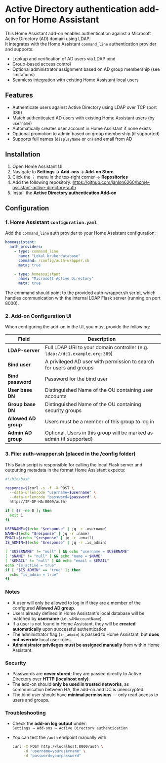 # Active Directory authentication add-on for Home Assistant

This Home Assistant add-on enables authentication against a Microsoft Active Directory (AD) domain using LDAP.  
It integrates with the Home Assistant `command_line` authentication provider and supports:

- Lookup and verification of AD users via LDAP bind
- Group-based access control
- Optional administrator assignment based on AD group membership (see limitations)
- Seamless integration with existing Home Assistant local users

## Features

- Authenticate users against Active Directory using LDAP over TCP (port 389)
- Match authenticated AD users with existing Home Assistant users (by `username`)
- Automatically creates user account in Home Assistant if none exists
- Optional promotion to admin based on group membership (if supported)
- Supports full names (`displayName` or `cn`) and email from AD

## Installation

1. Open Home Assistant UI
2. Navigate to **Settings → Add-ons → Add-on Store**
3. Click the ⋮ menu in the top-right corner → **Repositories**
4. Add the following repository: https://github.com/janlon6260/home-assistant-active-directory-auth
5. Install the **Active Directory authentication Add-on**

## Configuration

### 1. Home Assistant `configuration.yaml`

Add the `command_line` auth provider to your Home Assistant configuration:

```yaml
homeassistant:
  auth_providers:
    - type: command_line
      name: "Lokal brukerdatabase"
      command: /config/auth-wrapper.sh
      meta: true

    - type: homeassistant
      name: "Microsoft Active Directory"
      meta: true
```

The command should point to the provided auth-wrapper.sh script, which handles communication with the internal LDAP Flask server (running on port 8000).

### 2. Add-on Configuration UI

When configuring the add-on in the UI, you must provide the following:

| Field              | Description                                                                 |
|--------------------|-----------------------------------------------------------------------------|
| **LDAP-server**     | Full LDAP URI to your domain controller (e.g. `ldap://dc1.example.org:389`) |
| **Bind user**       | A privileged AD user with permission to search for users and groups         |
| **Bind password**   | Password for the bind user                                                  |
| **User base DN**    | Distinguished Name of the OU containing user accounts                       |
| **Group base DN**   | Distinguished Name of the OU containing security groups                     |
| **Allowed AD group**| Users must be a member of this group to log in                              |
| **Admin AD group**  | Optional. Users in this group will be marked as admin (if supported)  

### 3. File: auth-wrapper.sh (placed in the /config folder)
This Bash script is responsible for calling the local Flask server and outputting metadata in the format Home Assistant expects:

```bash
#!/bin/bash

response=$(curl -s -f -X POST \
  --data-urlencode "username=$username" \
  --data-urlencode "password=$password" \
  http://IP-OF-HA:8000/auth)

if [ $? -ne 0 ]; then
  exit 1
fi

USERNAME=$(echo "$response" | jq -r .username)
NAME=$(echo "$response" | jq -r .name)
EMAIL=$(echo "$response" | jq -r .email)
IS_ADMIN=$(echo "$response" | jq -r .is_admin)

[ "$USERNAME" != "null" ] && echo "username = $USERNAME"
[ "$NAME" != "null" ] && echo "name = $NAME"
[ "$EMAIL" != "null" ] && echo "email = $EMAIL"
echo "is_active = true"
if [ "$IS_ADMIN" == "true" ]; then
  echo "is_admin = true"
fi
```

### Notes

- A user will only be allowed to log in if they are a member of the configured **Allowed AD group**.
- Users already defined in Home Assistant's local database will be matched by **username** (i.e. `sAMAccountName`).
- If a user is not found in Home Assistant, they will be **created automatically** upon successful authentication.
- The administrator flag (`is_admin`) is passed to Home Assistant, but **does not override** local user roles.
- **Administrator privileges must be assigned manually** from within Home Assistant.

### Security

- Passwords are **never stored**; they are passed directly to Active Directory over **HTTP (localhost only)**.
- The add-on should **only be used in trusted networks**, as communication between HA, the add-on and DC is unencrypted.
- The bind user should have **minimal permissions** — only read access to users and groups.

### Troubleshooting

- Check the **add-on log output** under:  
  `Settings → Add-ons → Active Directory authentication`
- You can test the `/auth` endpoint manually with:

  ```bash
  curl -X POST http://localhost:8000/auth \
       -d "username=yourusername" \
       -d "password=yourpassword"

